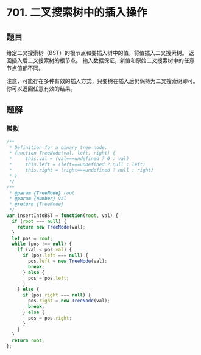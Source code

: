 # 701. 二叉搜索树中的插入操作

## 题目

给定二叉搜索树（BST）的根节点和要插入树中的值，将值插入二叉搜索树。 返回插入后二叉搜索树的根节点。 输入数据保证，新值和原始二叉搜索树中的任意节点值都不同。

注意，可能存在多种有效的插入方式，只要树在插入后仍保持为二叉搜索树即可。 你可以返回任意有效的结果。

## 题解

### 模拟

```js
/**
 * Definition for a binary tree node.
 * function TreeNode(val, left, right) {
 *     this.val = (val===undefined ? 0 : val)
 *     this.left = (left===undefined ? null : left)
 *     this.right = (right===undefined ? null : right)
 * }
 */
/**
 * @param {TreeNode} root
 * @param {number} val
 * @return {TreeNode}
 */
var insertIntoBST = function(root, val) {
  if (root === null) {
    return new TreeNode(val);
  }
  let pos = root;
  while (pos !== null) {
    if (val < pos.val) {
      if (pos.left === null) {
        pos.left = new TreeNode(val);
        break;
      } else {
        pos = pos.left;
      }
    } else {
      if (pos.right === null) {
        pos.right = new TreeNode(val);
        break;
      } else {
        pos = pos.right;
      }
    }
  }
  return root;
};
```
